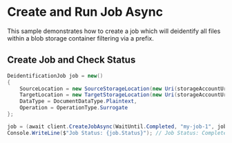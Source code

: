# Create and Run Job Async

This sample demonstrates how to create a job which will deidentify all files within a blob storage container filtering via a prefix.


## Create Job and Check Status

```C# Snippet:AzHealthDeidSample2Async_CreateJob
DeidentificationJob job = new()
{
    SourceLocation = new SourceStorageLocation(new Uri(storageAccountUrl), "folder1/"),
    TargetLocation = new TargetStorageLocation(new Uri(storageAccountUrl), "output_path"),
    DataType = DocumentDataType.Plaintext,
    Operation = OperationType.Surrogate
};

job = (await client.CreateJobAsync(WaitUntil.Completed, "my-job-1", job)).Value;
Console.WriteLine($"Job Status: {job.Status}"); // Job Status: Completed
```

